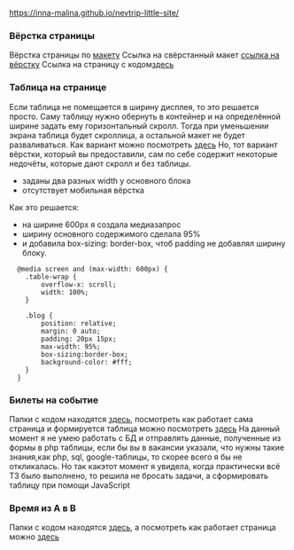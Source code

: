 https://inna-malina.github.io/nevtrip-little-site/
### Вёрстка страницы
Вёрстка страницы по [макету](https://www.figma.com/file/JyFQcxiynMH1i5ViWz4qi0/Layout-test-task?node-id=0%3A1)
Ссылка на свёрстанный макет [ссылка на вёрстку](https://inna-malina.github.io/nevtrip-little-site/)
Ссылка на страницу с кодом[здесь](https://github.com/Inna-malina/nevtrip-little-site)

### Таблица на странице
Если таблица не помещается в ширину дисплея, то это решается просто. Саму таблицу нужно обернуть в контейнер
и на определённой ширине задать ему горизонтальный скролл. Тогда при уменьшении экрана таблица будет скроллица, а остальной макет не будет разваливаться.
Как вариант можно посмотреть [здесь](https://github.com/Inna-malina/neva-trip-table)
Но, тот вариант вёрстки, который вы предоставили, сам по себе содержит некоторые недочёты, которые дают скролл и без таблицы.
* заданы два разных width у основного блока
* отсутствует мобильная вёрстка

Как это решается:
* на ширине 600рх я создала медиазапрос
* ширину основного содержимого сделала 95%
* и добавила box-sizing: border-box, чтоб padding не добавлял ширину блоку.
```
  @media screen and (max-width: 600px) {
    .table-wrap {
        overflow-x: scroll;
        width: 100%;
    }

    .blog {
        position: relative;
        margin: 0 auto;
        padding: 20px 15px;
        max-width: 95%;
        box-sizing:border-box;
        background-color: #fff;
    }
  }
```
### Билеты на событие
Папки с кодом находятся [здесь](https://github.com/Inna-malina/neatrip-ticket-on-events), посмотреть как работает сама страница и формируется таблица можно посмотреть [здесь](https://inna-malina.github.io/neatrip-ticket-on-events/)
На данный момент я не умею работать с БД и отправлять данные, полученные из формы в php таблицы, если бы вы в вакансии указали, что нужны такие знания,как php, sql, google-таблицы, то скорее всего я бы не откликалась.
Но так какэтот момент я увидела, когда практически всё ТЗ было выполнено, то решила не бросать задачи, а сформировать таблицу при помощи JavaScript 
### Время из A в B
Папки с кодом находятся [здесь](https://github.com/Inna-malina/nevatrip-ticket-on-ship), а посмотреть как работает страница можно [здесь](https://inna-malina.github.io/nevatrip-ticket-on-ship/)

